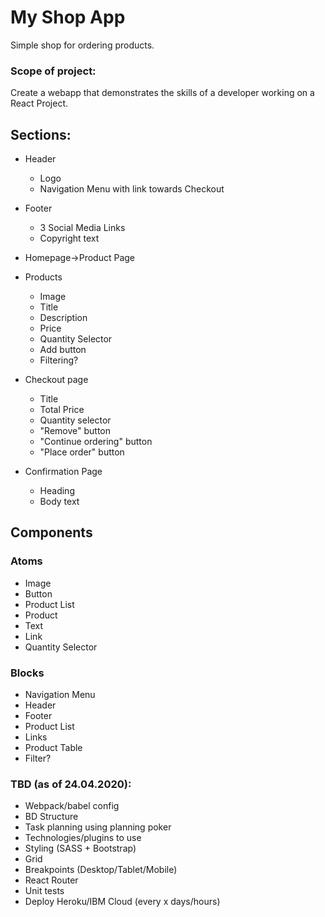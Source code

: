 
# My Shop App

Simple shop for ordering products.

### Scope of project:

Create a webapp that demonstrates the skills of a developer working on a React Project.

## Sections:

- Header
    - Logo
    - Navigation Menu with link towards Checkout

- Footer
    - 3 Social Media Links
    - Copyright text

- Homepage->Product Page


- Products
	- Image
	- Title
	- Description
	- Price
	- Quantity Selector
	- Add button
  - Filtering?

- Checkout page
  - Title
  - Total Price
  - Quantity selector
  - "Remove" button
  - "Continue ordering" button
  - "Place order" button
  
- Confirmation Page
  - Heading
  - Body text

## Components

### Atoms
- Image
- Button
- Product List
- Product
- Text
- Link
- Quantity Selector
  

### Blocks
- Navigation Menu
- Header
- Footer
- Product List
- Links
- Product Table
- Filter?


### TBD (as of 24.04.2020):

- Webpack/babel config
- BD Structure
- Task planning using planning poker
- Technologies/plugins to use
- Styling (SASS + Bootstrap)
- Grid
- Breakpoints (Desktop/Tablet/Mobile)
- React Router
- Unit tests
- Deploy Heroku/IBM Cloud (every x days/hours)